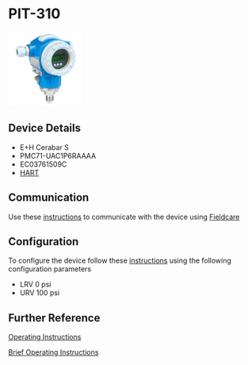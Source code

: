 # PIT-310

![](../images/device_images/cerabar_s.jpg)

## Device Details
+ E+H Cerabar S
+ PMC71-UAC1P6RAAAA
+ EC03761509C
+ [HART](../indexes/index_devices_hart.md)

## Communication
Use these [instructions](../protocols/hart/hart.md) to communicate with the device using [Fieldcare](../fieldcare/fieldcare.md)

## Configuration
To configure the device follow these [instructions](../commissioning_instructions/cerabar_s_hart.md) using the following configuration parameters

+ LRV 0 psi
+ URV 100 psi

## Further Reference
[Operating Instructions](../manuals/cerabar_s_operating_hart.pdf)

[Brief Operating Instructions](../manuals/cerabar_s_brief_hart.pdf)
